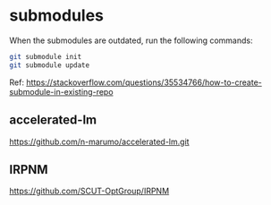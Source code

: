 # submodules

When the submodules are outdated, run the following commands:

```bash
git submodule init
git submodule update
```

Ref: https://stackoverflow.com/questions/35534766/how-to-create-submodule-in-existing-repo

## accelerated-lm

https://github.com/n-marumo/accelerated-lm.git

## IRPNM

https://github.com/SCUT-OptGroup/IRPNM
